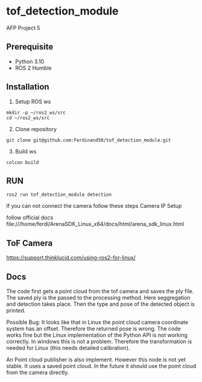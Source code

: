 # tof_detection_module
AFP Project 5


## Prerequisite
- Python 3.10
- ROS 2 Humble


## Installation

1. Setup ROS ws
```shell
mkdir -p ~/ros2_ws/src
cd ~/ros2_ws/src
```

2. Clone repository
```shell
git clone git@github.com:Ferdinand50/tof_detection_module.git
```

3. Build ws
```shell
colcon build
```

## RUN
```shell
ros2 run tof_detection_module detection
```

If you can not connect the camera follow these steps
Camera IP Setup

follow official docs
file:///home/ferdi/ArenaSDK_Linux_x64/docs/html/arena_sdk_linux.html

## ToF Camera
https://support.thinklucid.com/using-ros2-for-linux/


## Docs
The code first gets a point cloud from the tof camera and saves the ply file. The saved ply is the passed to the processing method. Here seggregation and detection takes place. Then the type and pose of the detected object is printed.

Possible Bug: It looks like that in Linux the point cloud camera coordinate system has an offset. Therefore the returned pose is wrong. The code works fine but the Linux implementation of the Python API is not working correctly. In windows this is not a problem. Therefore the transformation is needed for Linux (this needs detailed calibration).

An Point cloud publisher is also implement. However this node is not yet stable. It uses a saved point cloud. In the future it should use the point cloud from the camera directly.
